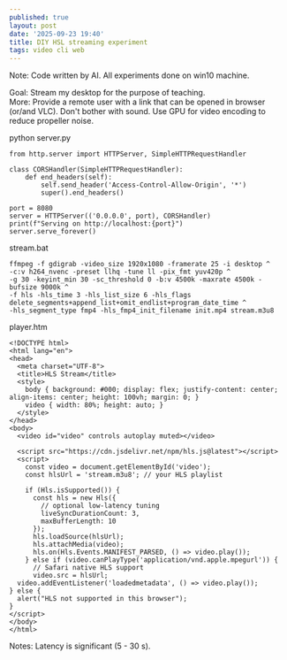 ```yaml
---
published: true
layout: post
date: '2025-09-23 19:40'
title: DIY HSL streaming experiment
tags: video cli web 
---
```

Note: Code written by AI. All experiments done on win10 machine.

Goal: Stream my desktop for the purpose of teaching.  
More: Provide a remote user with a link that can be opened in browser (or/and VLC). Don't bother with sound. Use GPU for video encoding to reduce propeller noise.

python server.py

    from http.server import HTTPServer, SimpleHTTPRequestHandler
    
    class CORSHandler(SimpleHTTPRequestHandler):
        def end_headers(self):
            self.send_header('Access-Control-Allow-Origin', '*')
            super().end_headers()
    
    port = 8080
    server = HTTPServer(('0.0.0.0', port), CORSHandler)
    print(f"Serving on http://localhost:{port}")
    server.serve_forever()

stream.bat

    ffmpeg -f gdigrab -video_size 1920x1080 -framerate 25 -i desktop ^
    -c:v h264_nvenc -preset llhq -tune ll -pix_fmt yuv420p ^
    -g 30 -keyint_min 30 -sc_threshold 0 -b:v 4500k -maxrate 4500k -bufsize 9000k ^
    -f hls -hls_time 3 -hls_list_size 6 -hls_flags delete_segments+append_list+omit_endlist+program_date_time ^
    -hls_segment_type fmp4 -hls_fmp4_init_filename init.mp4 stream.m3u8

player.htm

    <!DOCTYPE html>
    <html lang="en">
    <head>
      <meta charset="UTF-8">
      <title>HLS Stream</title>
      <style>
        body { background: #000; display: flex; justify-content: center; align-items: center; height: 100vh; margin: 0; }
        video { width: 80%; height: auto; }
      </style>
    </head>
    <body>
      <video id="video" controls autoplay muted></video>
    
      <script src="https://cdn.jsdelivr.net/npm/hls.js@latest"></script>
      <script>
        const video = document.getElementById('video');
        const hlsUrl = 'stream.m3u8'; // your HLS playlist
    
        if (Hls.isSupported()) {
          const hls = new Hls({
            // optional low-latency tuning
            liveSyncDurationCount: 3, 
            maxBufferLength: 10
          });
          hls.loadSource(hlsUrl);
          hls.attachMedia(video);
          hls.on(Hls.Events.MANIFEST_PARSED, () => video.play());
        } else if (video.canPlayType('application/vnd.apple.mpegurl')) {
          // Safari native HLS support
          video.src = hlsUrl;
      video.addEventListener('loadedmetadata', () => video.play());
    } else {
      alert("HLS not supported in this browser");
    }
    </script>
    </body>
    </html>

Notes: Latency is significant (5 - 30 s).
